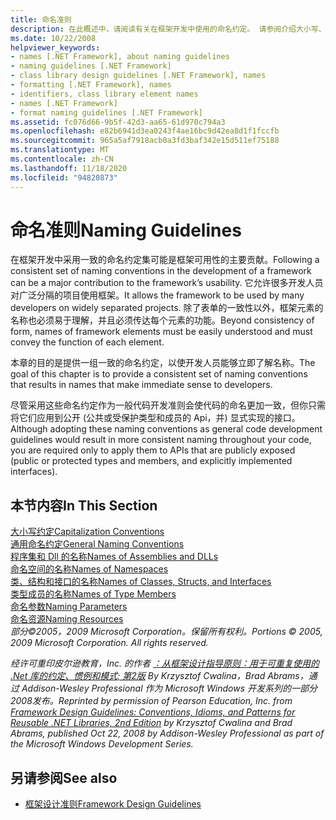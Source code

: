 ```yaml
---
title: 命名准则
description: 在此概述中，请阅读有关在框架开发中使用的命名约定。 请参阅介绍大小写、常规命名和其他准则的文章。
ms.date: 10/22/2008
helpviewer_keywords:
- names [.NET Framework], about naming guidelines
- naming guidelines [.NET Framework]
- class library design guidelines [.NET Framework], names
- formatting [.NET Framework], names
- identifiers, class library element names
- names [.NET Framework]
- format naming guidelines [.NET Framework]
ms.assetid: fc076d66-9b5f-42d3-aa65-61d970c794a3
ms.openlocfilehash: e82b6941d3ea0243f4ae16bc9d42ea8d1f1fccfb
ms.sourcegitcommit: 965a5af7918acb0a3fd3baf342e15d511ef75188
ms.translationtype: MT
ms.contentlocale: zh-CN
ms.lasthandoff: 11/18/2020
ms.locfileid: "94820873"
---
```

# <a name="naming-guidelines"></a><span data-ttu-id="654a2-104">命名准则</span><span class="sxs-lookup"><span data-stu-id="654a2-104">Naming Guidelines</span></span>
<span data-ttu-id="654a2-105">在框架开发中采用一致的命名约定集可能是框架可用性的主要贡献。</span><span class="sxs-lookup"><span data-stu-id="654a2-105">Following a consistent set of naming conventions in the development of a framework can be a major contribution to the framework’s usability.</span></span> <span data-ttu-id="654a2-106">它允许很多开发人员对广泛分隔的项目使用框架。</span><span class="sxs-lookup"><span data-stu-id="654a2-106">It allows the framework to be used by many developers on widely separated projects.</span></span> <span data-ttu-id="654a2-107">除了表单的一致性以外，框架元素的名称也必须易于理解，并且必须传达每个元素的功能。</span><span class="sxs-lookup"><span data-stu-id="654a2-107">Beyond consistency of form, names of framework elements must be easily understood and must convey the function of each element.</span></span>  
  
 <span data-ttu-id="654a2-108">本章的目的是提供一组一致的命名约定，以使开发人员能够立即了解名称。</span><span class="sxs-lookup"><span data-stu-id="654a2-108">The goal of this chapter is to provide a consistent set of naming conventions that results in names that make immediate sense to developers.</span></span>  
  
 <span data-ttu-id="654a2-109">尽管采用这些命名约定作为一般代码开发准则会使代码的命名更加一致，但你只需将它们应用到公开 (公共或受保护类型和成员的 Api，并) 显式实现的接口。</span><span class="sxs-lookup"><span data-stu-id="654a2-109">Although adopting these naming conventions as general code development guidelines would result in more consistent naming throughout your code, you are required only to apply them to APIs that are publicly exposed (public or protected types and members, and explicitly implemented interfaces).</span></span>  
  
## <a name="in-this-section"></a><span data-ttu-id="654a2-110">本节内容</span><span class="sxs-lookup"><span data-stu-id="654a2-110">In This Section</span></span>  
 [<span data-ttu-id="654a2-111">大小写约定</span><span class="sxs-lookup"><span data-stu-id="654a2-111">Capitalization Conventions</span></span>](capitalization-conventions.md)  
 [<span data-ttu-id="654a2-112">通用命名约定</span><span class="sxs-lookup"><span data-stu-id="654a2-112">General Naming Conventions</span></span>](general-naming-conventions.md)  
 [<span data-ttu-id="654a2-113">程序集和 Dll 的名称</span><span class="sxs-lookup"><span data-stu-id="654a2-113">Names of Assemblies and DLLs</span></span>](names-of-assemblies-and-dlls.md)  
 [<span data-ttu-id="654a2-114">命名空间的名称</span><span class="sxs-lookup"><span data-stu-id="654a2-114">Names of Namespaces</span></span>](names-of-namespaces.md)  
 [<span data-ttu-id="654a2-115">类、结构和接口的名称</span><span class="sxs-lookup"><span data-stu-id="654a2-115">Names of Classes, Structs, and Interfaces</span></span>](names-of-classes-structs-and-interfaces.md)  
 [<span data-ttu-id="654a2-116">类型成员的名称</span><span class="sxs-lookup"><span data-stu-id="654a2-116">Names of Type Members</span></span>](names-of-type-members.md)  
 [<span data-ttu-id="654a2-117">命名参数</span><span class="sxs-lookup"><span data-stu-id="654a2-117">Naming Parameters</span></span>](naming-parameters.md)  
 [<span data-ttu-id="654a2-118">命名资源</span><span class="sxs-lookup"><span data-stu-id="654a2-118">Naming Resources</span></span>](naming-resources.md)  
 <span data-ttu-id="654a2-119">*部分©2005，2009 Microsoft Corporation。保留所有权利。*</span><span class="sxs-lookup"><span data-stu-id="654a2-119">*Portions © 2005, 2009 Microsoft Corporation. All rights reserved.*</span></span>  
  
 <span data-ttu-id="654a2-120">*经许可重印皮尔逊教育，Inc. 的作者 [：从框架设计指导原则：用于可重复使用的 .Net 库的约定、惯例和模式; 第2版](https://www.informit.com/store/framework-design-guidelines-conventions-idioms-and-9780321545619) By Krzysztof Cwalina，Brad Abrams，通过 Addison-Wesley Professional 作为 Microsoft Windows 开发系列的一部分2008发布。*</span><span class="sxs-lookup"><span data-stu-id="654a2-120">*Reprinted by permission of Pearson Education, Inc. from [Framework Design Guidelines: Conventions, Idioms, and Patterns for Reusable .NET Libraries, 2nd Edition](https://www.informit.com/store/framework-design-guidelines-conventions-idioms-and-9780321545619) by Krzysztof Cwalina and Brad Abrams, published Oct 22, 2008 by Addison-Wesley Professional as part of the Microsoft Windows Development Series.*</span></span>  
  
## <a name="see-also"></a><span data-ttu-id="654a2-121">另请参阅</span><span class="sxs-lookup"><span data-stu-id="654a2-121">See also</span></span>

- [<span data-ttu-id="654a2-122">框架设计准则</span><span class="sxs-lookup"><span data-stu-id="654a2-122">Framework Design Guidelines</span></span>](index.md)
